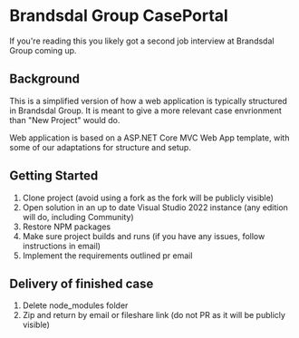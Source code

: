 # Brandsdal Group CasePortal
If you're reading this you likely got a second job interview at Brandsdal Group coming up.

## Background
This is a simplified version of how a web application is typically structured in Brandsdal Group.
It is meant to give a more relevant case envrionment than "New Project" would do.

Web application is based on a ASP.NET Core MVC Web App template, with some of our adaptations for structure and setup.

## Getting Started
1. Clone project (avoid using a fork as the fork will be publicly visible)
2. Open solution in an up to date Visual Studio 2022 instance (any edition will do, including Community)
3. Restore NPM packages
4. Make sure project builds and runs (if you have any issues, follow instructions in email)
5. Implement the requirements outlined pr email

## Delivery of finished case
1. Delete node_modules folder
2. Zip and return by email or fileshare link (do not PR as it will be publicly visible)
